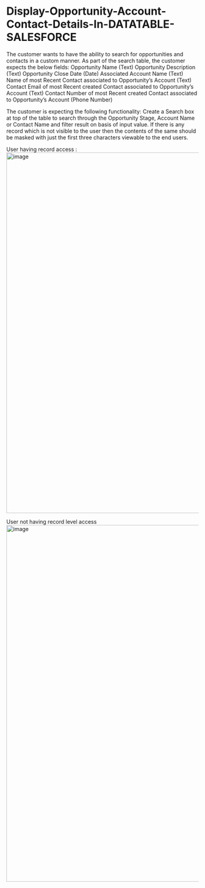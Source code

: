# Display-Opportunity-Account-Contact-Details-In-DATATABLE-SALESFORCE
The customer wants to have the ability to search for opportunities and contacts in a custom manner. As part of the search table, the customer expects the below fields:
Opportunity Name (Text)
Opportunity Description (Text)
Opportunity Close Date (Date)
Associated Account Name (Text)
Name of most Recent Contact associated to Opportunity’s Account (Text)
Contact Email of most Recent created Contact associated to Opportunity’s Account (Text)
Contact Number of most Recent created Contact associated to Opportunity’s Account (Phone Number)

The customer is expecting the following functionality:
Create a Search box at top of the table to search through the Opportunity Stage, Account Name or Contact Name and filter result on basis of input value.
If there is any record which is not visible to the user then the contents of the same should be masked with just the first three characters viewable to the end users. 

User having record access :
<img width="944" alt="image" src="https://github.com/joshi22g/Display-Opportunity-Account-Contact-Details-In-DATATABLE-SALESFORCE/assets/41539804/fce1098c-5b85-4bd7-8ac0-30e075aace39">

User not having record level access
<img width="934" alt="image" src="https://github.com/joshi22g/Display-Opportunity-Account-Contact-Details-In-DATATABLE-SALESFORCE/assets/41539804/817d672b-fc8a-4457-8310-c91848f5b313">





